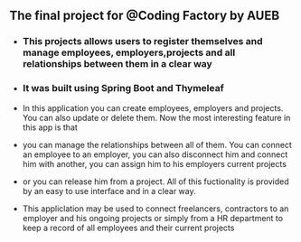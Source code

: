 ## The final project for @Coding Factory by AUEB
- ### This projects allows users to register themselves and manage employees, employers,projects and all relationships between them in a clear way 
- ### It was built using Spring Boot and Thymeleaf

- In this application you can create employees, employers and projects. You can also update or delete them. Now the most interesting feature in this app is that
- you can manage the relationships between all of them. You can connect an employee to an employer, you can also disconnect him  and connect him with another, you can assign him to his employers current projects
- or  you can release him from a project. All of this fuctionality is provided by an easy to use interface and in a clear way.
- This appliclation may be used to connect freelancers, contractors to an employer and his ongoing projects or simply from a HR department to keep a record of all employees and their current projects
